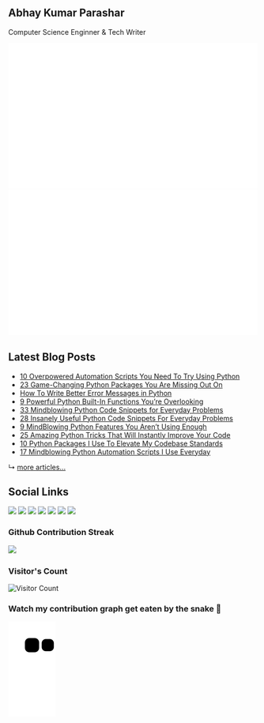 ## Abhay Kumar Parashar

Computer Science Enginner & Tech Writer

<!--
[![twitter](https://img.shields.io/badge/-@abhayparashar31-161616?style=flat-square&labelColor=1da1f2&logo=twitter&logoColor=white&color=161616)](https://twitter.com/abhayparashar31)  
[![linkedin](https://img.shields.io/badge/-@abhayparashar31-161616?style=flat-square&labelColor=007bb5&logo=LinkedIn&logoColor=white&color=161616)](https://www.linkedin.com/in/abhayparashar31/)

[![kaggle](https://img.shields.io/badge/-@abhayparashar31-161616?style=flat-square&labelColor=007bb5&logo=K&logoColor=white&color=161616)](https://www.kaggle.com/abhayparashar31)
-->

![github stats overview](https://github.com/Abhayparashar31/github-stats-transparent/blob/output/generated/overview.svg)
![github stats languages](https://github.com/Abhayparashar31/github-stats-transparent/blob/output/generated/languages.svg)

<!-- source: https://github.com/jstrieb/github-stats -->

<!-- 
## 📚 Books I want to read for 2022 

- [ISLR](https://hastie.su.domains/ISLR2/ISLRv2_website.pdf)
- [Forecasting: Principles and Practice (3rd ed)](https://otexts.com/fpp3/)
- [Data Science for Business](https://book.akij.net/eBooks/2018/May/5aef50939a868/Data_Science_for_Bus.pdf)
- [100 page ml](http://ema.cri-info.cm/wp-content/uploads/2019/07/2019BurkovTheHundred-pageMachineLearning.pdf)
- [Designing Data-Intensive Applications](https://tinyurl.com/yee77mtv)
- [Math for Machine Learning](https://www.tinyurl.com/math4ml)
- [Deep Learning with PyTorch](https://pytorch.org/assets/deep-learning/Deep-Learning-with-PyTorch.pdf)
- [Interpretable Machine Learning](https://christophm.github.io/interpretable-ml-book/)
- [Tidy Modeling with R](https://www.tmwr.org/)
- [R4ds](https://r4ds.had.co.nz/) -->



## Latest Blog Posts

<!-- BLOG-POST-LIST:START -->
- [10 Overpowered Automation Scripts You Need To Try Using Python](https://medium.com/pythoneers/10-overpowered-automation-scripts-you-need-to-try-using-python-0cd19fc30f5c?source=rss-76f234261155------2)
- [23 Game-Changing Python Packages You Are Missing Out On](https://medium.com/pythoneers/23-underrated-python-packages-you-didnt-knew-existed-36dbb0a417c0?source=rss-76f234261155------2)
- [How To Write Better Error Messages in Python](https://medium.com/pythoneers/how-to-write-better-error-messages-in-python-7bab64ec0809?source=rss-76f234261155------2)
- [9 Powerful Python Built-In Functions You’re Overlooking](https://medium.com/pythoneers/9-powerful-python-built-in-functions-youre-overlooking-6d5cc66510f4?source=rss-76f234261155------2)
- [33 Mindblowing Python Code Snippets for Everyday Problems](https://medium.com/pythoneers/33-mindblowing-python-code-snippets-for-everyday-problems-056f4d37ff20?source=rss-76f234261155------2)
- [28 Insanely Useful Python Code Snippets For Everyday Problems](https://medium.com/pythoneers/28-insanely-useful-python-code-snippets-for-everyday-problems-49aeb95c5927?source=rss-76f234261155------2)
- [9 MindBlowing Python Features You Aren’t Using Enough](https://medium.com/pythoneers/9-mindblowing-python-features-you-arent-using-enough-f9b80c9b39a0?source=rss-76f234261155------2)
- [25 Amazing Python Tricks That Will Instantly Improve Your Code](https://medium.com/pythoneers/25-amazing-python-tricks-that-will-instantly-improve-your-code-8bfefbd62f2f?source=rss-76f234261155------2)
- [10 Python Packages I Use To Elevate My Codebase Standards](https://medium.com/pythoneers/10-python-packages-i-use-to-elevate-my-codebase-standards-df9a19d9e766?source=rss-76f234261155------2)
- [17 Mindblowing Python Automation Scripts I Use Everyday](https://medium.com/pythoneers/17-mindblowing-python-automation-scripts-i-use-everyday-523fb1eb9284?source=rss-76f234261155------2)
<!-- BLOG-POST-LIST:END -->

↳ [more articles...](https://medium.com/@abhayparashar31)

## Social Links

<p align="left">
  <a href="https://medium.com/@abhayparashar31"><img src="https://img.shields.io/badge/Medium-12100E?style=for-the-badge&logo=medium&logoColor=white" /></a>
  <a href="https://dev.to/abhayparashar31"><img src="https://img.shields.io/badge/DEV.TO-%230A0A0A.svg?&style=for-the-badge&logo=dev-dot-to&logoColor=white" /></a>
  <a href="https://hackernoon.com/u/abhayparashar31"><img src="https://img.shields.io/badge/hackernoon-00BB00?style=for-the-badge&logo=hackernoon" /></a>
  <a href="https://twitter.com/abhayparashar31"><img src="https://img.shields.io/badge/Twitter-1DA1F2?style=for-the-badge&logo=twitter&logoColor=white" /></a>
  <a href="https://www.linkedin.com/in/abhayparashar31/"><img src="https://img.shields.io/badge/LinkedIn-0077B5?style=for-the-badge&logo=linkedin&logoColor=white" /></a>
  <a href="https://www.kaggle.com/abhayparashar31"><img src="https://img.shields.io/badge/Kaggle-1DA1F2?style=for-the-badge&logo=Kaggle&logoColor=white" /></a>
  <a href="mailto:abhayparashar31@gmail.com"><img src="https://img.shields.io/badge/Gmail-D14836?style=for-the-badge&logo=gmail&logoColor=white" /></a>
</p> 

### Github Contribution Streak
<img height="180em" src="https://github-readme-streak-stats.herokuapp.com/?user=abhayparashar31&hide_border=true" />

### Visitor's Count
<img src="https://profile-counter.glitch.me/{Abhayparashar31}/count.svg" alt="Visitor Count" /> 



<!-- ## Languages and Tools

<p>
    <a href="#"><img alt="Bash" src="https://img.shields.io/badge/Bash%20-%23121011.svg?logo=gnu-bash&logoColor=white"></a>
    <a href="#"><img alt="Python" src="https://img.shields.io/badge/Python%20-%2314354C.svg?logo=python&logoColor=white"></a>
    <a href="#"><img alt="R" src="https://img.shields.io/badge/R-%23007396.svg?logo=R&logoColor=white"></a>
    <a href="#"><img alt="Java" src="https://img.shields.io/badge/Java-f89820.svg?logo=java&logoColor=white"></a>
    <a href="#"><img alt="Markdown" src="https://img.shields.io/badge/Markdown-%23000000.svg?logo=markdown&logoColor=white"></a>
    <a href="#"><img alt="SQL" src="https://img.shields.io/badge/SQL%20-%23025E8C.svg?logo=amazon-dynamodb&logoColor=white"></a>
</p>

<p>
    <a href="#"><img alt="Bitwarden" src="https://img.shields.io/badge/-Bitwarden-175DDC?logo=bitwarden&logoColor=white"></a>
    <a href="#"><img alt="Brave" src="https://img.shields.io/badge/-Brave-FB542B?logo=brave&logoColor=white"></a>
    <a href="#"><img alt="Codepen" src="https://img.shields.io/badge/Codepen-000000.svg?logo=codepen&logoColor=white"></a>
    <a href="#"><img alt="Dark Reader" src="https://img.shields.io/badge/-Dark%20Reader-141E24?logo=dark-reader&logoColor=white"></a>
    <a href="#"><img alt="Git" src="https://img.shields.io/badge/Git%20-%23F05033.svg?logo=git&logoColor=white"></a>
    <a href="#"><img alt="Jupyter" src="https://img.shields.io/badge/Jupyter%20-%23F37626.svg?logo=Jupyter&logoColor=white"></a>
    <a href="#"><img alt="Stack Overflow" src="https://img.shields.io/badge/-Stack%20Overflow-FE7A16?logo=stack-overflow&logoColor=white"></a>
    <a href="#"><img alt="Visual Studio Code" src="https://img.shields.io/badge/Visual%20Studio%20Code-0078d7.svg?logo=visual-studio-code&logoColor=white"></a>
    <a href="#"><img alt="R Studio" src="https://img.shields.io/badge/RStudio-4d8dc9.svg?logo=RStudio&logoColor=white"></a>
</p>

 -->

<!-- ## Stats

<details>	
  <summary><b>Github Stats</b></summary>
  <br />
  <img height="180em" src="https://github-readme-stats.vercel.app/api?username=abhayparashar31&count_private=true&show_icons=true&theme=midnight-purple&hide_rank=false&hide_border=TRUE" />
  <img height="180em" src="https://github-readme-stats.vercel.app/api/top-langs/?username=abhayparashar31&layout=compact&title_color=ffffff&text_color=c9cacc&icon_color=2bbc8a&bg_color=1d1f21&hide_border=TRUE"/>
</details>


<details>	
  <br />
  <summary><b>My Setup</b></summary>
  	<ul>
  	    <li><b>OS:</b> MacOs 11.3.1</li>
	    <li><b>Laptop: </b> Macbook Air M1 2020 </li>
  	    <li><b>Browser: </b> Brave Browser</li>
	    <li><b>Terminal: </b> Iterm + Oh My Zsh</li>
	    <li><b>Code Editor:</b> VSCode, Sublime Text, RStudio </li>
	    <br />
	</ul>	
</details>
 -->
 ### Watch my contribution graph get eaten by the snake 🐍

<!-- platane/snk works, it just puts it on a new branch -->
![Abhay parashar gif](https://github.com/Abhayparashar31/Abhayparashar31/blob/output/github-contribution-grid-snake.svg)
 
<!--

Source: https://github.com/iampavangandhi/iampavangandhi/blob/master/README.md

Resources
Icons: https://simpleicons.org/
GitHub Stats: https://github.com/anuraghazra/github-readme-stats 
Emojis: https://emojipedia.org/emoji/
HTML Emojis: https://www.fileformat.info/index.htm 
Shields: https://shields.io/ 
Awesome GitHub Profile README: https://github.com/abhisheknaiidu/awesome-github-profile-readme 
-->
